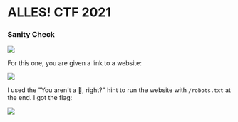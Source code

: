 # ALLES! CTF 2021

### Sanity Check

![](<../../.gitbook/assets/image (248).png>)

For this one, you are given a link to a website:

![](<../../.gitbook/assets/image (249).png>)

I used the "You aren't a 🤖, right?" hint to run the website with `/robots.txt` at the end. I got the flag:

![](<../../.gitbook/assets/image (250).png>)

